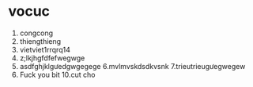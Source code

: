 ﻿# vocuc
1. congcong
2. thiengthieng
3. vietviet1rrqrq14
4. z;lkjhgfdfefwegwge
5. asdfghjklgưedgwgegege
6.mvlmvskdsdkvsnk
7.trieutrieugưegwegew
8. Fuck you bit
10.cut cho 